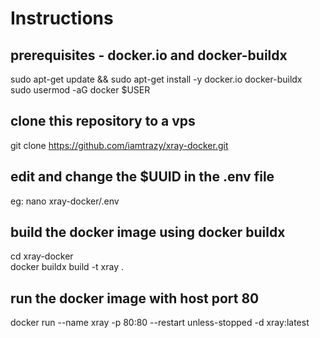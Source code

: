 # Instructions

## prerequisites - docker.io and docker-buildx

sudo apt-get update && sudo apt-get install -y docker.io docker-buildx  
sudo usermod -aG docker $USER

## clone this repository to a vps

git clone https://github.com/iamtrazy/xray-docker.git

## edit and change the $UUID in the .env file

eg: nano xray-docker/.env

## build the docker image using docker buildx

cd xray-docker  
docker buildx build -t xray .

## run the docker image with host port 80

docker run --name xray -p 80:80 --restart unless-stopped -d xray:latest
